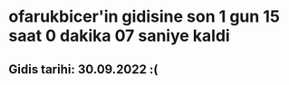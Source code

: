 # ofarukbicer'in gidisine son 1 gun 15 saat 0 dakika 07 saniye kaldi

## Gidis tarihi: 30.09.2022 :(